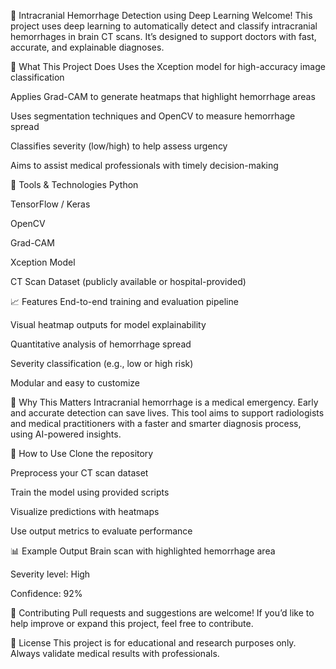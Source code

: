 🧠 Intracranial Hemorrhage Detection using Deep Learning
Welcome! This project uses deep learning to automatically detect and classify intracranial hemorrhages in brain CT scans. It’s designed to support doctors with fast, accurate, and explainable diagnoses.

🚀 What This Project Does
Uses the Xception model for high-accuracy image classification

Applies Grad-CAM to generate heatmaps that highlight hemorrhage areas

Uses segmentation techniques and OpenCV to measure hemorrhage spread

Classifies severity (low/high) to help assess urgency

Aims to assist medical professionals with timely decision-making

🧰 Tools & Technologies
Python

TensorFlow / Keras

OpenCV

Grad-CAM

Xception Model

CT Scan Dataset (publicly available or hospital-provided)

📈 Features
End-to-end training and evaluation pipeline

Visual heatmap outputs for model explainability

Quantitative analysis of hemorrhage spread

Severity classification (e.g., low or high risk)

Modular and easy to customize

🩻 Why This Matters
Intracranial hemorrhage is a medical emergency. Early and accurate detection can save lives. This tool aims to support radiologists and medical practitioners with a faster and smarter diagnosis process, using AI-powered insights.

📂 How to Use
Clone the repository

Preprocess your CT scan dataset

Train the model using provided scripts

Visualize predictions with heatmaps

Use output metrics to evaluate performance

📊 Example Output
Brain scan with highlighted hemorrhage area

Severity level: High

Confidence: 92%

🤝 Contributing
Pull requests and suggestions are welcome! If you’d like to help improve or expand this project, feel free to contribute.

📜 License
This project is for educational and research purposes only. Always validate medical results with professionals.
